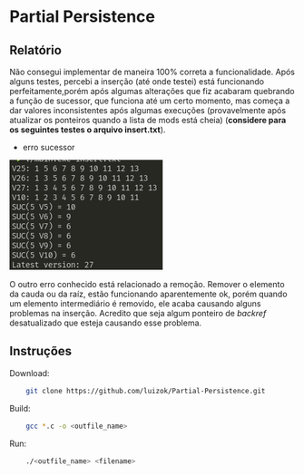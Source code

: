 # Partial Persistence

## Relatório

Não consegui implementar de maneira 100% correta a funcionalidade. Após alguns testes,
percebi a inserção (até onde testei) está funcionando perfeitamente,porém após algumas
alterações que fiz acabaram quebrando a função de sucessor, que funciona até um certo
momento, mas começa a dar valores inconsistentes após algumas execuções (provavelmente
após atualizar os ponteiros quando a lista de mods está cheia) (**considere para os
seguintes testes o arquivo insert.txt**).

* erro sucessor

![](docs/error_1.png)

O outro erro conhecido está relacionado a remoção. Remover o elemento da cauda ou da raíz, estão funcionando aparentemente ok, porém quando um elemento intermediário é removido, ele acaba causando
alguns problemas na inserção. Acredito que seja algum ponteiro de _backref_ desatualizado que esteja causando esse problema.

## Instruções
Download:

```sh
    git clone https://github.com/luizok/Partial-Persistence.git
```

Build:

```sh
    gcc *.c -o <outfile_name>
```

Run:

```sh
    ./<outfile_name> <filename>
```
